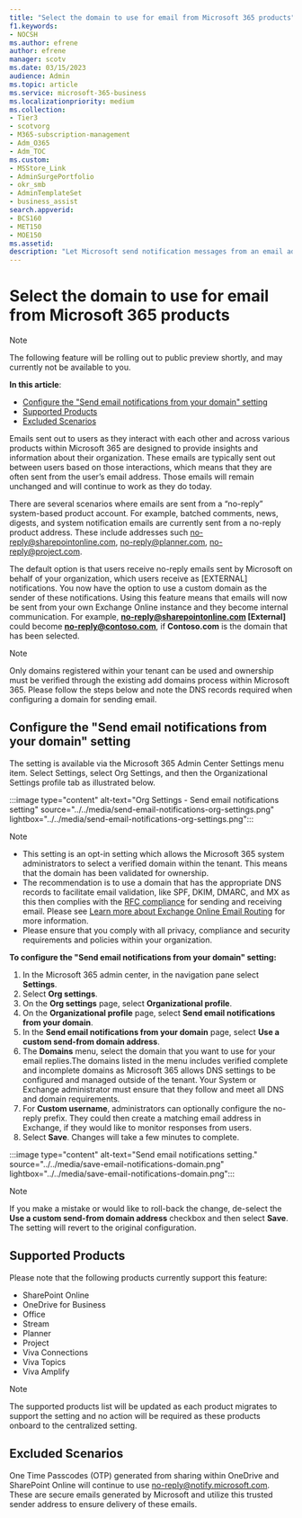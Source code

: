 ```yaml
---
title: "Select the domain to use for email from Microsoft 365 products"
f1.keywords:
- NOCSH
ms.author: efrene
author: efrene
manager: scotv
ms.date: 03/15/2023
audience: Admin
ms.topic: article
ms.service: microsoft-365-business
ms.localizationpriority: medium
ms.collection:
- Tier3
- scotvorg 
- M365-subscription-management
- Adm_O365
- Adm_TOC
ms.custom:
- MSStore_Link
- AdminSurgePortfolio
- okr_smb
- AdminTemplateSet
- business_assist
search.appverid:
- BCS160
- MET150
- MOE150
ms.assetid: 
description: "Let Microsoft send notification messages from an email address within your organization instead of Microsoft's default external email address."
---
```


# Select the domain to use for email from Microsoft 365 products

> [!NOTE]
> The following feature will be rolling out to public preview shortly, and may currently not be available to you.

<b>In this article</b>:
- [Configure the "Send email notifications from your domain" setting](#configure-the-send-email-notifications-from-your-domain-setting)
- [Supported Products](#supported-products)
- [Excluded Scenarios](#excluded-scenarios)

Emails sent out to users as they interact with each other and across various products within Microsoft 365 are designed to provide insights and information about their organization. These emails are typically sent out between users based on those interactions, which means that they are often sent from the user’s email address. Those emails will remain unchanged and will continue to work as they do today.

There are several scenarios where emails are sent from a “no-reply” system-based product account. For example, batched comments, news, digests, and system notification emails are currently sent from a no-reply product address. These include addresses such no-reply@sharepointonline.com, no-reply@planner.com, no-reply@project.com.

The default option is that users receive no-reply emails sent by Microsoft on behalf of your organization, which users receive as [EXTERNAL] notifications. You now have the option to use a custom domain as the sender of these notifications. Using this feature means that emails will now be sent from your own Exchange Online instance and they become internal communication. For example, **no-reply@sharepointonline.com [External]** could become **no-reply@contoso.com**, if **Contoso.com** is the domain that has been selected.

> [!NOTE]
> Only domains registered within your tenant can be used and ownership must be verified through the existing add domains process within Microsoft 365. Please follow the steps below and note the DNS records required when configuring a domain for sending email.

## <a name="configsetting">Configure the "Send email notifications from your domain" setting</a>

The setting is available via the Microsoft 365 Admin Center Settings menu item. Select Settings, select Org Settings, and then the Organizational Settings profile tab as illustrated below. 

:::image type="content" alt-text="Org Settings - Send email notifications setting" source="../../media/send-email-notifications-org-settings.png" lightbox="../../media/send-email-notifications-org-settings.png":::

> [!NOTE]
> - This setting is an opt-in setting which allows the Microsoft 365 system administrators to select a verified domain within the tenant. This means that the domain has been validated for ownership.
> - The recommendation is to use a domain that has the appropriate DNS records to facilitate email validation, like SPF, DKIM, DMARC, and MX as this then complies with the [RFC compliance](https://www.ietf.org/rfc/rfc2142.txt) for sending and receiving email. Please see [Learn more about Exchange Online Email Routing](/exchange/mail-flow-best-practices/mail-flow-best-practices) for more information.
> - Please ensure that you comply with all privacy, compliance and security requirements and policies within your organization. 

**To configure the "Send email notifications from your domain" setting:**

1. In the Microsoft 365 admin center, in the navigation pane select **Settings**.
2. Select **Org settings**.
3. On the **Org settings** page, select **Organizational profile**.
4. On the **Organizational profile** page, select **Send email notifications from your domain**.
5. In the **Send email notifications from your domain** page, select **Use a custom send-from domain address**.
6. The **Domains** menu, select the domain that you want to use for your email replies.The domains listed in the menu includes verified complete and incomplete domains as Microsoft 365 allows DNS settings to be configured and managed outside of the tenant. Your System or Exchange administrator must ensure that they follow and meet all DNS and domain requirements. 
7. For **Custom username**, administrators can optionally configure the no-reply prefix. They could then create a matching email address in Exchange, if they would like to monitor responses from users.
8. Select **Save**.  Changes will take a few minutes to complete.

:::image type="content" alt-text="Send email notifications setting." source="../../media/save-email-notifications-domain.png" lightbox="../../media/save-email-notifications-domain.png":::

> [!NOTE]
> If you make a mistake or would like to roll-back the change, de-select the **Use a custom send-from domain address** checkbox and then select **Save**. The setting will revert to the original configuration.

## <a name="supportedproducts">Supported Products</a>

Please note that the following products currently support this feature: 
- SharePoint Online
- OneDrive for Business
- Office
- Stream
- Planner
- Project
- Viva Connections
- Viva Topics
- Viva Amplify

> [!NOTE]
> The supported products list will be updated as each product migrates to support the setting and no action will be required as these products onboard to the centralized setting. 

## <a name="excludedscenarios">Excluded Scenarios</a>
One Time Passcodes (OTP) generated from sharing within OneDrive and SharePoint Online will continue to use no-reply@notify.microsoft.com. These are secure emails generated by Microsoft and utilize this trusted sender address to ensure delivery of these emails.


